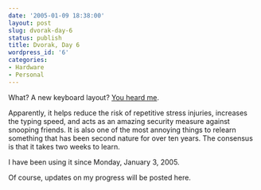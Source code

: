 ```yaml
---
date: '2005-01-09 18:38:00'
layout: post
slug: dvorak-day-6
status: publish
title: Dvorak, Day 6
wordpress_id: '6'
categories:
- Hardware
- Personal
---
```


What?  A new keyboard layout?  [You heard me](http://www.mwbrooks.com/dvorak/layout.html).

Apparently, it helps reduce the risk of repetitive stress injuries, increases the typing speed, and acts as an amazing security measure against snooping friends. It is also one of the most annoying things to relearn something that has been second nature for over ten years. The consensus is that it takes two weeks to learn.

I have been using it since Monday, January 3, 2005.

Of course, updates on my progress will be posted here.
